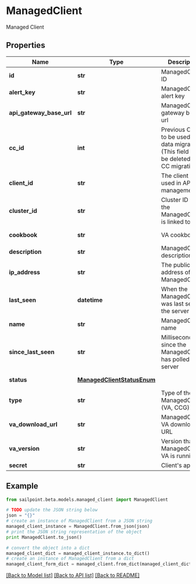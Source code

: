 # ManagedClient

Managed Client

## Properties
Name | Type | Description | Notes
------------ | ------------- | ------------- | -------------
**id** | **str** | ManagedClient ID | [optional] [readonly] 
**alert_key** | **str** | ManagedClient alert key | [optional] [readonly] 
**api_gateway_base_url** | **str** | ManagedClient gateway base url | [optional] [readonly] 
**cc_id** | **int** | Previous CC ID to be used in data migration. (This field will be deleted after CC migration!) | [optional] 
**client_id** | **str** | The client ID used in API management | 
**cluster_id** | **str** | Cluster ID that the ManagedClient is linked to | 
**cookbook** | **str** | VA cookbook | [optional] [readonly] 
**description** | **str** | ManagedClient description | 
**ip_address** | **str** | The public IP address of the ManagedClient | [optional] [readonly] 
**last_seen** | **datetime** | When the ManagedClient was last seen by the server | [optional] [readonly] 
**name** | **str** | ManagedClient name | [optional] 
**since_last_seen** | **str** | Milliseconds since the ManagedClient has polled the server | [optional] [readonly] 
**status** | [**ManagedClientStatusEnum**](ManagedClientStatusEnum.md) |  | [optional] [readonly] 
**type** | **str** | Type of the ManagedClient (VA, CCG) | 
**va_download_url** | **str** | ManagedClient VA download URL | [optional] [readonly] 
**va_version** | **str** | Version that the ManagedClient&#39;s VA is running | [optional] [readonly] 
**secret** | **str** | Client&#39;s apiKey | [optional] 

## Example

```python
from sailpoint.beta.models.managed_client import ManagedClient

# TODO update the JSON string below
json = "{}"
# create an instance of ManagedClient from a JSON string
managed_client_instance = ManagedClient.from_json(json)
# print the JSON string representation of the object
print ManagedClient.to_json()

# convert the object into a dict
managed_client_dict = managed_client_instance.to_dict()
# create an instance of ManagedClient from a dict
managed_client_form_dict = managed_client.from_dict(managed_client_dict)
```
[[Back to Model list]](../README.md#documentation-for-models) [[Back to API list]](../README.md#documentation-for-api-endpoints) [[Back to README]](../README.md)


